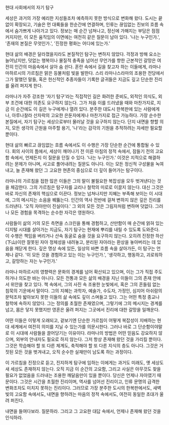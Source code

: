 현대 사회에서의 자기 탐구

세상은 과거의 가장 예리한 지성들조차 예측하지 못한 방식으로 변화해 왔다. 도시는 끝없이 확장되고, 기술은 먼 대륙들을 한순간에 연결하며, 인류는 끊임없는 진보의 흐름 속에서 숨가쁘게 나아가고 있다. 정보는 매 순간 넘쳐나고, 정신에 가해지는 부담은 점점 커지지만, 이 모든 움직임의 이면에는 여전히 같은 질문이 남아 있다. '나는 누구인가.', '존재의 본질은 무엇인가.', '진정한 평화는 어디에 있는가.'

현대 삶의 배경은 달라졌을지라도 본질적인 탐구는 변하지 않았다. 걱정과 방해 요소는 늘어났지만, 덧없는 행복이나 물질적 충족을 넘어선 무언가를 향한 근본적인 갈망은 여전히 인간의 마음속에서 살아 숨 쉰다. 혼란 속에서 길을 찾고자 하는 이들에게, 라마나 마하르시의 가르침은 맑은 등불처럼 빛을 발한다. 스리 라마나스라마의 조용한 전당에서 그가 말했던 말들, 혹은 헌신적인 추종자들이 기록한 글귀들은 지금도 깊고 단순한 진리를 울려 퍼지게 한다.

라마나가 자주 강조한 '자기 탐구'라는 직접적인 길은 화려한 준비도, 외적인 의식도, 외부 조건에 대한 의존도 요구하지 않는다. 그가 처음 이를 드러냈을 때와 마찬가지로, 지금 이 순간에도 이 길은 누구에게나 열려 있다. 분주한 대도시 한복판에 있는 사람에게나, 아루나찰라 산자락의 고요한 은둔자에게나 마찬가지로 접근 가능하다. 가장 순수한 본질에서, 자기 탐구는 세상으로부터 물러날 것을 요구하지 않는다. 단지 내면을 향할 의지, 모든 생각의 근원을 마주할 용기, '나'라는 감각의 기원을 추적하려는 자세만 필요할 뿐이다.

현대 삶의 빠르고 끊임없는 흐름 속에서도 이 수행은 가장 단순한 순간에 통합될 수 있다. 회의 사이의 틈에서, 세상이 깨어나기 전 이른 아침의 정적 속에서, 잠들기 전의 고요함 속에서, 언제든지 이 질문을 던질 수 있다. '나는 누구인가.' 이것은 지적으로 해결하려는 문제가 아니며, 사고로 풀어내려는 질문도 아니다. 이는 모든 정신적 구성물을 녹여내고, 늘 존재해 왔던 그 고요한 현존의 중심으로 더 깊이 들어가는 탐구이다.

라마나의 가르침을 접한 많은 이들은 그의 말이 불필요한 복잡성을 모두 벗겨낸다는 것을 체감한다. 그의 가르침은 탐구자를 교리나 철학의 미로로 이끌지 않는다. 대신 그것은 바로 자신의 존재의 핵심으로 이끈다. 정보는 넘쳐나지만 지혜는 부족해 보이는 이 시대에, 그의 메시지는 소음을 꿰뚫는다. 인간의 역사 전반에 걸쳐 변하지 않은 깊은 진리를 드러낸다. '오직 자아만이 진실이다.' 그 외의 모든 것은 그림자처럼 변하며 덧없다. 그러나 모든 경험을 목격하는 순수한 자각은 영원하다.

사람들이 삶의 거의 모든 측면을 스크린을 통해 경험하고, 산만함이 매 순간에 얽혀 있는 디지털 시대를 살아가는 지금도, 자기 탐구는 현재에 뿌리를 내릴 수 있도록 도와준다. 이 수행은 책임을 버리거나 산속 동굴로 숨을 것을 요구하지 않는다. 오히려 진정한 하산(下山)이란 잘못된 자아 정체성을 내려놓고, 분리된 자아라는 환상을 놓아버리는 데 있음을 깨닫게 한다. 깊은 명상 속에 있든, 일상의 바쁜 흐름 속을 살아가든, 이 탐구는 언제나 같다. '이 모든 것을 경험하고 있는 이는 누구인가.', '생각하고, 행동하고, 괴로워하고, 갈망하는 자는 누구인가.'

라마나 마하르시의 영향력은 문화의 경계를 넘어 확산되고 있으며, 이는 그가 직접 주도하거나 의도한 바는 아니다. 모든 전통과 모든 삶의 배경을 지닌 이들이 그의 존재 안에서 위안을 찾고 있다. 책 속에서, 그의 사진 속 조용한 눈빛에서, 혹은 그의 흔들림 없는 침묵의 기운에서 말이다. 그의 지혜는 과학자, 예술가, 수도자, 가정인, 심지어 아쉬람의 문턱조차 밟아보지 못한 이들의 삶 속에도 깊이 스며들고 있다. 그는 어떤 특정 종교나 철학에 속하지 않았다. 그는 정의를 초월한 존재였으며, 그렇기에 그의 메시지는 경계를 넘고, 몸은 닿지 못했지만 영혼은 울려 퍼지는 그곳에서 진리에 대한 갈망을 일깨운다.

어떤 이들은 이렇게 오래되고, 겉보기엔 단순한 가르침이 어떻게 복잡성이 지배하는 현대 세계에서 여전히 의미를 지닐 수 있는가를 의문시한다. 그러나 바로 그 단순함이야말로 이 시대에 사람들을 끌어당기는 이유이다. 라마나의 방법은 어떤 믿음도 강요하지 않으며, 외부의 안내자도 필요로 하지 않는다. 그저 항상 존재해 왔던 것을 가리킬 뿐이다. 그것은 학습해야 할 또 다른 체계도, 축적해야 할 또 다른 지식의 층도 아니다. 그것은 거짓된 모든 것을 벗겨내고, 오직 순수한 실재만이 남도록 하는 과정이다.

이 가르침을 진정으로 듣고, 진지하게 탐구에 임하는 이에게는 과거도 미래도, 옛 세상도 새 세상도 존재하지 않는다. 오직 지금 이 순간의 고요함, 그리고 사실은 아무것도 찾을 필요가 없었음을 드러내는 조용한 깨달음만이 있을 뿐이다. 당신은 언제나 자아였기 때문이다. 그것은 시간을 초월한 진리이며, 역사를 넘어선 진리이고, 인류 문명의 급격한 변화조차도 미치지 못하는 진리이다. 그러므로 가장 분주한 도시의 한복판에서도, 새벽빛의 고요함 속에서도, 내면을 향하려는 마음의 정적 속에서도, 여전히 동일한 초대가 울려 퍼진다.

내면을 들여다보라. 질문하라. 그리고 그 고요한 대답 속에서, 언제나 존재해 왔던 것을 인식하라.